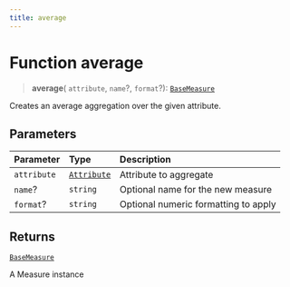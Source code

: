 ```yaml
---
title: average
---
```


# Function average

> **average**(
  `attribute`,
  `name`?,
  `format`?): [`BaseMeasure`](../../../interfaces/interface.BaseMeasure.md)

Creates an average aggregation over the given attribute.

## Parameters

| Parameter | Type | Description |
| :------ | :------ | :------ |
| `attribute` | [`Attribute`](../../../interfaces/interface.Attribute.md) | Attribute to aggregate |
| `name`? | `string` | Optional name for the new measure |
| `format`? | `string` | Optional numeric formatting to apply |

## Returns

[`BaseMeasure`](../../../interfaces/interface.BaseMeasure.md)

A Measure instance
